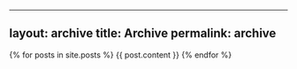 ----
layout: archive
title: Archive
permalink: archive
---

{% for posts in site.posts %}
    {{ post.content }}
{% endfor %}